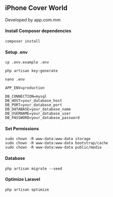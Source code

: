 ## iPhone Cover World
Developed by app.com.mm

#### Install Composer dependencies
```
composer install
```

#### Setup .env
```
cp .env.example .env
```

```
php artisan key:generate
```

```
nano .env
```

```
APP_ENV=production

DB_CONNECTION=mysql
DB_HOST=your_database_host
DB_PORT=your_database_port
DB_DATABASE=your_database_name
DB_USERNAME=your_database_user
DB_PASSWORD=your_database_password
```

#### Set Permissions
```
sudo chown -R www-data:www-data storage
sudo chown -R www-data:www-data bootstrap/cache
sudo chown -R www-data:www-data public/media
```

#### Database
```
php artisan migrate --seed
```

#### Optimize Laravel
```
php artisan optimize
```
